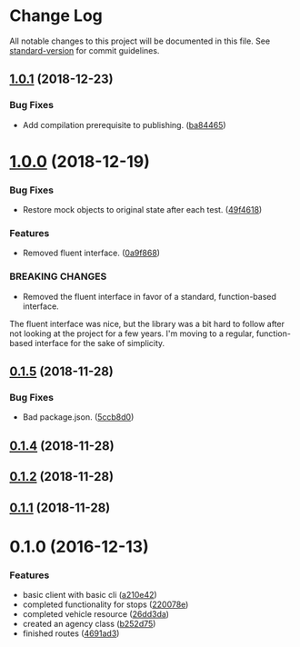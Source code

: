 # Change Log

All notable changes to this project will be documented in this file. See [standard-version](https://github.com/conventional-changelog/standard-version) for commit guidelines.

<a name="1.0.1"></a>
## [1.0.1](https://gitlab.com/cmcahoon/metro-realtime-client/compare/v1.0.0...v1.0.1) (2018-12-23)


### Bug Fixes

* Add compilation prerequisite to publishing. ([ba84465](https://gitlab.com/cmcahoon/metro-realtime-client/commit/ba84465))



<a name="1.0.0"></a>
# [1.0.0](https://gitlab.com/cmcahoon/metro-realtime-client/compare/v0.1.5...v1.0.0) (2018-12-19)


### Bug Fixes

* Restore mock objects to original state after each test. ([49f4618](https://gitlab.com/cmcahoon/metro-realtime-client/commit/49f4618))


### Features

* Removed fluent interface. ([0a9f868](https://gitlab.com/cmcahoon/metro-realtime-client/commit/0a9f868))


### BREAKING CHANGES

* Removed the fluent interface in favor of a standard, function-based interface.

The fluent interface was nice, but the library was a bit hard to follow after not looking at
the project for a few years. I'm moving to a regular, function-based interface for the sake
of simplicity.



<a name="0.1.5"></a>
## [0.1.5](https://gitlab.com/cmcahoon/metro-realtime-client/compare/v0.1.4...v0.1.5) (2018-11-28)


### Bug Fixes

* Bad package.json. ([5ccb8d0](https://gitlab.com/cmcahoon/metro-realtime-client/commit/5ccb8d0))



<a name="0.1.4"></a>
## [0.1.4](https://gitlab.com/cmcahoon/metro-realtime-client/compare/v0.1.2...v0.1.4) (2018-11-28)



<a name="0.1.2"></a>
## [0.1.2](https://gitlab.com/cmcahoon/metro-realtime-client/compare/v0.1.1...v0.1.2) (2018-11-28)



<a name="0.1.1"></a>
## [0.1.1](https://gitlab.com/cmcahoon/metro-realtime-client/compare/v0.1.0...v0.1.1) (2018-11-28)



<a name="0.1.0"></a>
# 0.1.0 (2016-12-13)


### Features

* basic client with basic cli ([a210e42](https://github.com/cwongprice/metro-realtime-client/commit/a210e42))
* completed functionality for stops ([220078e](https://github.com/cwongprice/metro-realtime-client/commit/220078e))
* completed vehicle resource ([26dd3da](https://github.com/cwongprice/metro-realtime-client/commit/26dd3da))
* created an agency class ([b252d75](https://github.com/cwongprice/metro-realtime-client/commit/b252d75))
* finished routes ([4691ad3](https://github.com/cwongprice/metro-realtime-client/commit/4691ad3))
